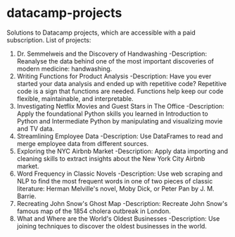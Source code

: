 # datacamp-projects
Solutions to Datacamp projects, which are accessible with a paid subscription.
List of projects:
1. Dr. Semmelweis and the Discovery of Handwashing
  -Description: Reanalyse the data behind one of the most important discoveries of modern medicine: handwashing.
2. Writing Functions for Product Analysis
  -Description: Have you ever started your data analysis and ended up with repetitive code? Repetitive code is a sign that functions are needed. Functions help keep our code flexible, maintainable, and interpretable.
3. Investigating Netflix Movies and Guest Stars in The Office
  -Description: Apply the foundational Python skills you learned in Introduction to Python and Intermediate Python by manipulating and visualizing movie and TV data.
4. Streamlining Employee Data
  -Description: Use DataFrames to read and merge employee data from different sources.
5. Exploring the NYC Airbnb Market
  -Description: Apply data importing and cleaning skills to extract insights about the New York City Airbnb market.
6. Word Frequency in Classic Novels
  -Description: Use web scraping and NLP to find the most frequent words in one of two pieces of classic literature: Herman Melville's novel, Moby Dick, or Peter Pan by J. M. Barrie.
7. Recreating John Snow's Ghost Map
  -Description: Recreate John Snow's famous map of the 1854 cholera outbreak in London.
8. What and Where are the World's Oldest Businesses
  -Description: Use joining techniques to discover the oldest businesses in the world.

